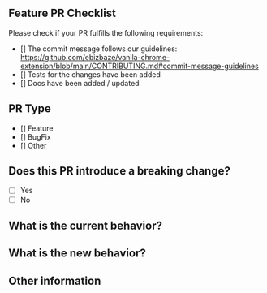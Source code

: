 <!-- trunk-ignore-all(markdownlint/MD041) -->

## Feature PR Checklist

Please check if your PR fulfills the following requirements:

- [] The commit message follows our guidelines: <https://github.com/ebizbaze/vanila-chrome-extension/blob/main/CONTRIBUTING.md#commit-message-guidelines>
- [] Tests for the changes have been added
- [] Docs have been added / updated

## PR Type

- [] Feature
- [] BugFix
- [] Other

## Does this PR introduce a breaking change?

- [ ] Yes
- [ ] No

## What is the current behavior?

<!-- Please describe the current behavior that you are modifying, or link to a relevant issue. -->

## What is the new behavior?

<!-- Please describe the new behavior or changes that you are adding. -->
<!-- If this PR contains a breaking change, please describe the impact and migration path for existing applications below. -->

## Other information

<!-- Any other information that is important to this PR such as screenshots of how the component looks before and after the change. -->
